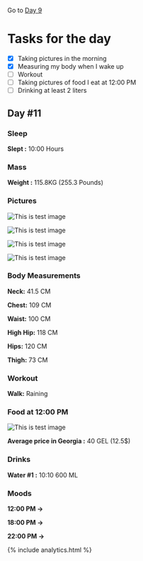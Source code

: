 Go to [Day 9](https://groot.ge/day10)

# Tasks for the day

- [x] Taking pictures in the morning
- [x] Measuring my body when I wake up
- [ ] Workout
- [ ] Taking pictures of food I eat at 12:00 PM
- [ ] Drinking at least 2 liters

## Day #11

### Sleep

**Slept :** 10:00 Hours

### Mass

**Weight :** 115.8KG (255.3 Pounds)

### Pictures

![This is test image](./assets/11/front.jpg)

![This is test image](./assets/11/left.jpg)

![This is test image](./assets/11/back.jpg)

![This is test image](./assets/11/right.jpg)

### Body Measurements

**Neck:** 41.5 CM

**Chest:** 109 CM

**Waist:** 100 CM

**High Hip:** 118 CM

**Hips:** 120 CM

**Thigh:** 73 CM

### Workout

**Walk:** Raining

### Food at 12:00 PM

![This is test image](./assets/11/food.jpg)

**Average price in Georgia :** 40 GEL (12.5$)

### Drinks

**Water #1 :** 10:10 600 ML

### Moods

**12:00 PM ->**

**18:00 PM ->**

**22:00 PM ->**

{% include analytics.html %}
